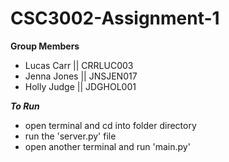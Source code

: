 
#  CSC3002-Assignment-1

**Group Members**

 - Lucas Carr || CRRLUC003 
 - Jenna Jones || JNSJEN017
 - Holly Judge || JDGHOL001

***To Run***

- open terminal and cd into folder directory 
- run the 'server.py' file
- open another terminal and run 'main.py'
